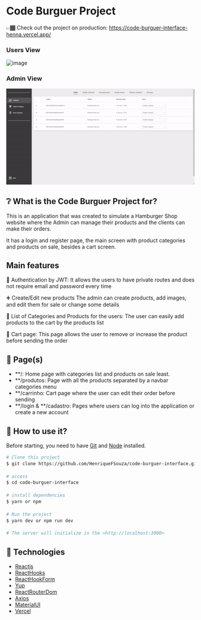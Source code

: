 <h1>Code Burguer Project</h1>

👉🏾 Check out the project on production: https://code-burguer-interface-henna.vercel.app/

### Users View
![image](https://github.com/HenriqueFSouza/code-burguer-interface/blob/master/src/assets/readme/gif.gif)

### Admin View
![image](https://github.com/HenriqueFSouza/code-burguer-interface/blob/master/src/assets/readme/admin-gif.gif)

## ❔ What is the Code Burguer Project for?

This is an application that was created to simulate a Hamburger Shop website where the Admin can manage their products and the clients can make their orders.

It has a login and register page, the main screen with product categories and products on sale, besides a cart screen.

## Main features

🔐 Authentication by JWT: 
It allows the users to have private routes and does not require email and password every time

➕ Create/Edit new products
The admin can create products, add images, and edit them for sale or change some details

🧾 List of Categories and Products for the users:
The user can easily add products to the cart by the products list

📝 Cart page: 
This page allows the user to remove or increase the product before sending the order

## 📁 Page(s)

- **/: Home page with categories list and products on sale least.
- **/produtos: Page with all the products separated by a navbar categories menu
- **/carrinho: Cart page where the user can edit their order before sending
- **/login & **/cadastro: Pages where users can log into the application or create a new account

## :closed_book: How to use it?

Before starting, you need to have [Git](https://git-scm.com) and [Node](https://nodejs.org/en/) installed.

```bash
# Clone this project
$ git clone https://github.com/HenriqueFSouza/code-burguer-interface.git

# access
$ cd code-burguer-interface

# install dependencies
$ yarn or npm

# Run the project
$ yarn dev or npm run dev

# The server will initialize in the <http://localhost:3000>
```

## 🚀 Technologies
- [Reactjs](https://react.dev/)
- [ReactHooks](https://react.dev/reference/react/hooks)
- [ReactHookForm](https://react-hook-form.com/)
- [Yup](https://www.npmjs.com/package/yup)
- [ReactRouterDom](https://reactrouter.com/en/main)
- [Axios](https://axios-http.com/)
- [MaterialUI](https://www.javascript.com/)
- [Vercel](https://vercel.com/)
